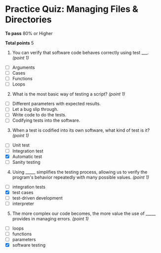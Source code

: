 # Practice Quiz: Managing Files & Directories

__To pass__ 80% or Higher

__Total points__ 5

1. You can verify that software code behaves correctly using test ___. _(point 1)_
- [ ] Arguments
- [ ] Cases
- [ ] Functions
- [ ] Loops

2. What is the most basic way of testing a script? _(point 1)_
- [ ] Different parameters with expected results.
- [ ] Let a bug slip through.
- [ ] Write code to do the tests.
- [ ] Codifying tests into the software.

3. When a test is codified into its own software, what kind of test is it? _(point 1)_
- [ ] Unit test
- [ ] Integration test
- [x] Automatic test
- [ ] Sanity testing

4. Using _____ simplifies the testing process, allowing us to verify the program's behavior repeatedly with many possible values. _(point 1)_
- [ ] integration tests
- [x] test cases
- [ ] test-driven development
- [ ] interpreter

5. The more complex our code becomes, the more value the use of _____ provides in managing errors. _(point 1)_
- [ ] loops
- [ ] functions
- [ ] parameters
- [x] software testing
